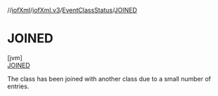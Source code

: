 //[iofXml](../../../../index.md)/[iofXml.v3](../../index.md)/[EventClassStatus](../index.md)/[JOINED](index.md)

# JOINED

[jvm]\
[JOINED](index.md)

The class has been joined with another class due to a small number of entries.
